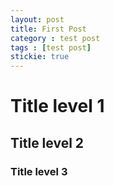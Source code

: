 ```yaml
---
layout: post
title: First Post
category : test post
tags : [test post]
stickie: true
---
```


# Title level 1

## Title level 2

### Title level 3
